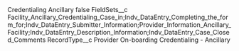 <?xml version="1.0" encoding="UTF-8"?>
<CustomMetadata xmlns="http://soap.sforce.com/2006/04/metadata" xmlns:xsi="http://www.w3.org/2001/XMLSchema-instance" xmlns:xsd="http://www.w3.org/2001/XMLSchema">
    <label>Credentialing Ancillary</label>
    <protected>false</protected>
    <values>
        <field>FieldSets__c</field>
        <value xsi:type="xsd:string">Facility_Ancillary_Credentialing_Case_in;Indv_DataEntry_Completing_the_form_for;Indv_DataEntry_Submitter_Information;Provider_Information_Ancillary_Facility;Indv_DataEntry_Description_Information;Indv_DataEntry_Case_Closed_Comments</value>
    </values>
    <values>
        <field>RecordType__c</field>
        <value xsi:type="xsd:string">Provider On-boarding Credentialing - Ancillary</value>
    </values>
</CustomMetadata>
